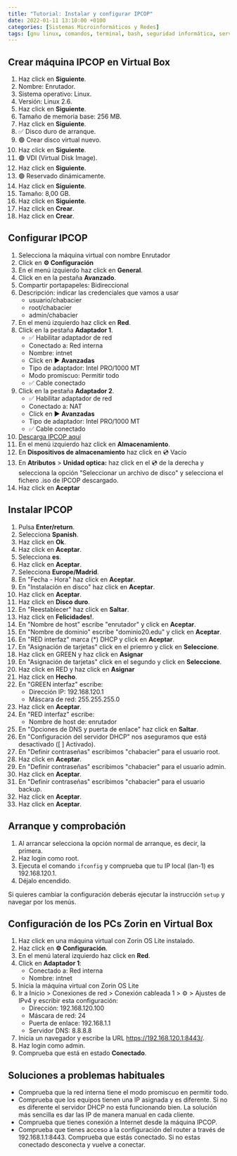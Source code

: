 ```yaml
---
title: "Tutorial: Instalar y configurar IPCOP"
date: 2022-01-11 13:10:00 +0100
categories: [Sistemas Microinformáticos y Redes]
tags: [gnu linux, comandos, terminal, bash, seguridad informática, servicios en red, smr]
---
```


## Crear máquina IPCOP en Virtual Box

1. Haz click en **Siguiente**.
1. Nombre: Enrutador.
1. Sistema operativo: Linux.
1. Versión: Linux 2.6.
1. Haz click en **Siguiente**.
1. Tamaño de memoria base: 256 MB.
1. Haz click en **Siguiente**.
1. ✅ Disco duro de arranque.
1. 🟢 Crear disco virtual nuevo.
1. Haz click en **Siguiente**.
1. 🟢 VDI (Virtual Disk Image).
1. Haz click en **Siguiente**.
1. 🟢 Reservado dinámicamente.
1. Haz click en **Siguiente**.
1. Tamaño: 8,00 GB.
1. Haz click en **Siguiente**.
1. Haz click en **Crear**.
1. Haz click en **Crear**.

## Configurar IPCOP

1. Selecciona la máquina virtual con nombre Enrutador
1. Click en **⚙ Configuración**
1. En el menú izquierdo haz click en **General**.
1. Click en en la pestaña **Avanzado**.
1. Compartir portapapeles: Bidireccional
1. Descripción: indicar las credenciales que vamos a usar
    - usuario/chabacier
    - root/chabacier
    - admin/chabacier
1. En el menú izquierdo haz click en **Red**.
1. Click en la pestaña **Adaptador 1**.
    - ✅ Habilitar adaptador de red
    - Conectado a: Red interna 
    - Nombre: intnet
    - Click en **▶ Avanzadas**
    - Tipo de adaptador: Intel PRO/1000 MT
    - Modo promiscuo: Permitir todo
    - ✅ Cable conectado
1. Click en la pestaña **Adaptador 2**.
    - ✅ Habilitar adaptador de red
    - Conectado a: NAT
    - Click en **▶ Avanzadas**
    - Tipo de adaptador: Intel PRO/1000 MT
    - ✅ Cable conectado
1. [Descarga IPCOP aquí](https://www.ipcop.org/download.html)
1. En el menú izquierdo haz click en **Almacenamiento**.
1. En **Dispositivos de almacenamiento** haz click en 💿 Vacío
1. En **Atributos** > **Unidad optica:** haz click en el 💿 de la derecha y selecciona la opción "Seleccionar un archivo de disco" y selecciona el fichero .iso de IPCOP descargado.
1. Haz click en **Aceptar**

## Instalar IPCOP

1. Pulsa **Enter/return**.
1. Selecciona **Spanish**.
1. Haz click en **Ok**.
1. Haz click en **Aceptar**.
1. Selecciona **es**.
1. Haz click en **Aceptar**.
1. Selecciona **Europe/Madrid**.
1. En "Fecha - Hora" haz click en **Aceptar**.
1. En "Instalación en disco" haz click en **Aceptar**.
1. Haz click en **Aceptar**.
1. Haz click en **Disco duro**.
1. En "Reestablecer" haz click en **Saltar**.
1. Haz click en **Felicidades!**.
1. En "Nombre de host" escribe "enrutador" y click en **Aceptar**.
1. En "Nombre de dominio" escribe "dominio20.edu" y click en **Aceptar**.
1. En "RED interfaz" marca (*) DHCP y click en **Aceptar**.
1. En "Asignación de tarjetas" click en el priemro y click en **Seleccione**.
1. Haz click en GREEN y haz click en **Asignar**
1. En "Asignación de tarjetas" click en el segundo y click en **Seleccione**.
1. Haz click en RED y haz click en **Asignar**
1. Haz click en **Hecho**.
1. En "GREEN interfaz" escribe:
    - Dirección IP: 192.168.120.1
    - Máscara de red: 255.255.255.0
1. Haz click en **Aceptar**.
1. En "RED interfaz" escribe:
    - Nombre de host de: enrutador
1. En "Opciones de DNS y puerta de enlace" haz click en **Saltar**.
1. En "Configuración del servidor DHCP" nos aseguramos que está desactivado ([ ] Activado).
1. En "Definir contraseñas" escribimos "chabacier" para el usuario root.
1. Haz click en **Aceptar**.
1. En "Definir contraseñas" escribimos "chabacier" para el usuario admin.
1. Haz click en **Aceptar**.
1. En "Definir contraseñas" escribimos "chabacier" para el usuario backup.
1. Haz click en **Aceptar**.
1. Haz click en **Aceptar**.

## Arranque y comprobación

1. Al arrancar selecciona la opción normal de arranque, es decir, la primera.
1. Haz login como root.
1. Ejecuta el comando `ifconfig` y comprueba que tu IP local (lan-1) es 192.168.120.1.
1. Déjalo encendido.

Si quieres cambiar la configuración deberás ejecutar la instrucción `setup` y navegar por los menús.


## Configuración de los PCs Zorin en Virtual Box

1. Haz click en una máquina virtual con Zorin OS Lite instalado.
1. Haz click en **⚙️ Configuración**.
1. En el menú lateral izquierdo haz click en **Red**.
1. Click en **Adaptador 1**:
    - Conectado a: Red interna 
    - Nombre: intnet
1. Inicia la máquina virtual con Zorin OS Lite
1. Ir a Inicio > Conexiones de red > Conexión cableada 1 > ⚙️ > Ajustes de IPv4 y escribir esta configuración:
    - Dirección: 192.168.120.100
    - Máscara de red: 24
    - Puerta de enlace: 192.168.1.1
    - Servidor DNS: 8.8.8.8
1. Inicia un navegador y escribe la URL https://192.168.120.1:8443/.
1. Haz login como admin.
1. Comprueba que está en estado **Conectado**.

## Soluciones a problemas habituales

- Comprueba que la red interna tiene el modo promiscuo en permitir todo.
- Comprueba que los equipos tienen una IP asignada y es diferente. Si no es diferente el servidor DHCP no está funcionando bien. La solución más sencilla es dar las IP de manera manual en cada cliente.
- Comprueba que tienes conexión a Internet desde la máquina IPCOP.
- Comprueba que tienes acceso a la configuración del router a través de 192.168.1.1:8443. Comprueba que estás conectado. Si no estas conectado desconecta y vuelve a conectar.